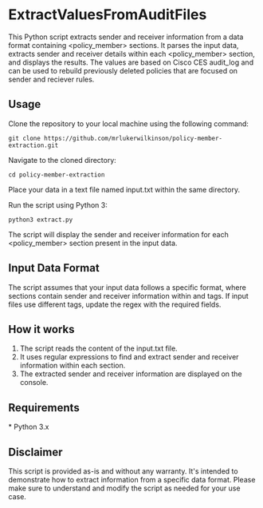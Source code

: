# ExtractValuesFromAuditFiles
This Python script extracts sender and receiver information from a data format containing <policy_member> sections. It parses the input data, extracts sender and receiver details within each <policy_member> section, and displays the results. The values are based on Cisco CES audit_log and can be used to rebuild previously deleted policies that are focused on sender and reciever rules. 

<h2>Usage</h2>
Clone the repository to your local machine using the following command:
  
`````
git clone https://github.com/mrlukerwilkinson/policy-member-extraction.git
`````

Navigate to the cloned directory:

````
cd policy-member-extraction
````

Place your data in a text file named input.txt within the same directory.

Run the script using Python 3:

````
python3 extract.py
````

The script will display the sender and receiver information for each <policy_member> section present in the input data.

<h2>Input Data Format</h2>
The script assumes that your input data follows a specific format, where <policy_member> sections contain sender and receiver information within <sender> and <receiver> tags. If input files use different tags, update the regex with the required fields. 

<h2>How it works</h2>
<ol>
  <li>The script reads the content of the input.txt file.</li>
  <li>It uses regular expressions to find and extract sender and receiver information within each <policy_member> section.</li>
  <li>The extracted sender and receiver information are displayed on the console.</li>
</ol>

<h2>Requirements</h2>
* Python 3.x

<h2>Disclaimer</h2>
This script is provided as-is and without any warranty. It's intended to demonstrate how to extract information from a specific data format. Please make sure to understand and modify the script as needed for your use case.
